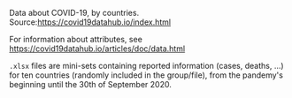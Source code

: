 Data about COVID-19, by countries. Source:https://covid19datahub.io/index.html

For information about attributes, see https://covid19datahub.io/articles/doc/data.html

`.xlsx` files are mini-sets containing reported information (cases, deaths, ...) for ten countries (randomly included in the group/file),
from the pandemy's beginning until the 30th of September 2020.
